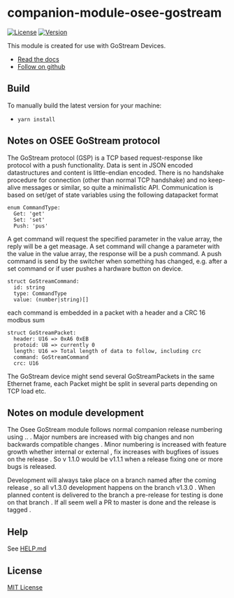 # companion-module-osee-gostream

[![License](https://img.shields.io/github/license/bitfocus/companion-module-osee-gostream)](https://github.com/bitfocus/companion-module-osee-gostream/blob/main/LICENSE)
[![Version](https://img.shields.io/github/v/release/bitfocus/companion-module-osee-gostream)](https://github.com/bitfocus/companion-module-osee-gostream/releases)

This module is created for use with GoStream Devices.

- [Read the docs](./How%20to%20connect%20to%20computer%20software%20and%20companion.pdf)
- [Follow on github](https://github.com/bitfocus/companion-module-osee-gostream)

## Build

To manually build the latest version for your machine:

- `yarn install`

## Notes on OSEE GoStream protocol

The GoStream protocol (GSP) is a TCP based request-response like protocol with a push functionality. Data is sent in JSON encoded datastructures and content is little-endian encoded.
There is no handshake procedure for connection (other than normal TCP handshake) and no keep-alive messages or similar, so quite a minimalistic API.
Communication is based on set/get of state variables using the following datapacket format

```
enum CommandType:
  Get: 'get'
  Set: 'set'
  Push: 'pus'
```

A get command will request the specified parameter in the value array, the reply will be a get measage.
A set command will change a parameter with the value in the value array, the response will be a push command.
A push command is send by the switcher when something has changed, e.g. after a set command or if user pushes a hardware button on device.

```
struct GoStreamCommand:
  id: string
  type: CommandType
  value: (number|string)[]
```

each command is embedded in a packet with a header and a CRC 16 modbus sum

```
struct GoStreamPacket:
  header: U16 => 0xA6 0xEB
  protoid: U8 => currently 0
  length: U16 => Total length of data to follow, including crc
  command: GoStreamCommand
  crc: U16
```

The GoStream device might send several GoStreamPackets in the same Ethernet frame, each Packet might be split in several parts depending on TCP load etc.


## Notes on module development 

The Osee GoStream module follows normal companion release numbering 
using <major>.<minor>.<fix> . Major numbers are increased with big 
changes and non backwards compatible changes . Minor numbering is 
increased with feature growth whether internal or external , fix 
increases with bugfixes of issues on the release . So v 1.1.0 would 
be v1.1.1 when a release fixing one or more bugs is released.

Development will always take place on a branch named after 
the coming release , so all v1.3.0 development happens on the 
branch v1.3.0 . When planned content is delivered to the branch 
a pre-release for testing  is done on that branch . If all seem 
well a PR to master is done and the release is tagged . 

## Help

See [HELP.md](./companion/HELP.md)

## License

[MIT License](./LICENSE)
